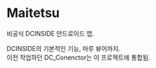 # Maitetsu
비공식 DCINSIDE 안드로이드 앱.

DCINSIDE의 기본적인 기능, 마루 뷰어까지.<br>
이전 작업하던 DC_Conenctor는 이 프로젝트에 통합됨.
